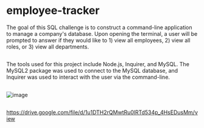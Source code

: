 # employee-tracker
The goal of this SQL challenge is to construct a command-line application to manage a company's database.  Upon opening the terminal, a user will be prompted to answer if they would like to 1) view all employees, 2) view all roles, or 3) view all departments.
##
The tools used for this project include Node.js, Inquirer, and MySQL.  The MySQL2 package was used to connect to the MySQL database, and Inquirer was used to interact with the user via the command-line.
##
![image](https://user-images.githubusercontent.com/75334749/111088241-43d74480-84f4-11eb-920d-685a5f81468e.png)

##
https://drive.google.com/file/d/1u1DTH2rQMwtRu0lRTd534p_4HsEDusMm/view
